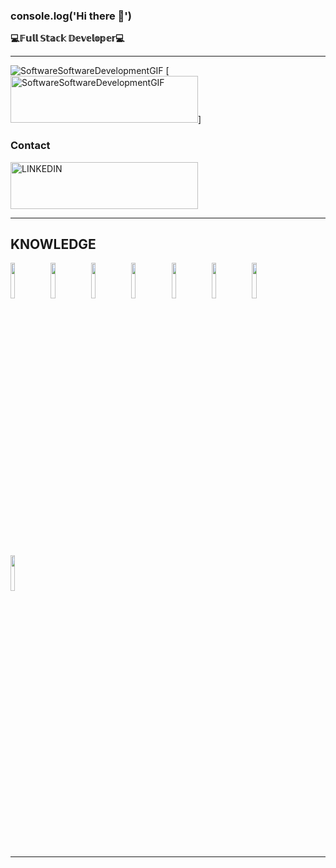 ### console.log('Hi there 👋')

**💻𝔽𝕦𝕝𝕝 𝕊𝕥𝕒𝕔𝕜 𝔻𝕖𝕧𝕖𝕝𝕠𝕡𝕖𝕣💻**
_______
![SoftwareSoftwareDevelopmentGIF]()
[<img alt="SoftwareSoftwareDevelopmentGIF" width="300px" height="75px" src="https://user-images.githubusercontent.com/63928345/170804685-c25b83f2-012a-488b-8d52-68bbd592a00b.gif" />]
### **Contact** 
[<img alt="LINKEDIN" width="300px" height="75px" src="https://proinfluent.b-cdn.net/wp-content/uploads/2019/05/Logo-LinkedIn-officiel.png" />](https://www.linkedin.com/in/nicol%C3%A1s-mauber-a996121b9)
_______
## **KNOWLEDGE**
<img src="https://upload.wikimedia.org/wikipedia/commons/thumb/4/47/React.svg/1200px-React.svg.png" width="12%" ></img>  <img src="https://upload.wikimedia.org/wikipedia/commons/thumb/9/99/Unofficial_JavaScript_logo_2.svg/1200px-Unofficial_JavaScript_logo_2.svg.png" width="12%"></img>  <img src="https://upload.wikimedia.org/wikipedia/commons/thumb/0/0d/C_Sharp_wordmark.svg/1024px-C_Sharp_wordmark.svg.png" width="12%"></img>  <img src="https://upload.wikimedia.org/wikipedia/commons/thumb/1/18/ISO_C%2B%2B_Logo.svg/800px-ISO_C%2B%2B_Logo.svg.png" width="12%"></img>  <img src="https://www.kindpng.com/picc/m/225-2258787_bootstrap-4-logo-png-clipart-png-download-bootstrap.png"  width="12%"></img>  <img src="https://cdn-icons-png.flaticon.com/512/919/919826.png" width="12%"></img>  <img src="https://upload.wikimedia.org/wikipedia/commons/thumb/6/61/HTML5_logo_and_wordmark.svg/1200px-HTML5_logo_and_wordmark.svg.png" width="12%"></img>  <img src="https://institutocpe.edu.uy/wp-content/uploads/2020/03/sql-logo.png" width="12%"></img>  

_______


